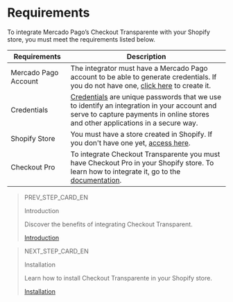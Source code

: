 # Requirements

To integrate Mercado Pago’s Checkout Transparente with your Shopify store, you must meet the requirements listed below.

| Requirements | Description |
|---|---|
| Mercado Pago Account | The integrator must have a Mercado Pago account to be able to generate credentials. If you do not have one, [click here](https://www.mercadopago[FAKER][URL][DOMAIN]/hub/registration/landing) to create it. |
| Credentials	 | [Credentials](/developers/en/docs/mp-delivery/additional-content/credentials) are unique passwords that we use to identify an integration in your account and serve to capture payments in online stores and other applications in a secure way. |
| Shopify Store | You must have a store created in Shopify. If you don't have one yet, [access here](https://www.shopify.com). |
| Checkout Pro | To integrate Checkout Transparente you must have Checkout Pro in your Shopify store. To learn how to integrate it, go to the [documentation](/docs/shopify/introduction-checkout-pro). |


> PREV_STEP_CARD_EN
>
> Introduction
>
> Discover the benefits of integrating Checkout Transparent.
>
> [Introduction](/developers/en/docs/shopify/introduction-checkout-transparente)

> NEXT_STEP_CARD_EN
>
> Installation
>
> Learn how to install Checkout Transparente in your Shopify store.
>
> [Installation](/developers/en/docs/shopify/installation-checkout-transparente)

